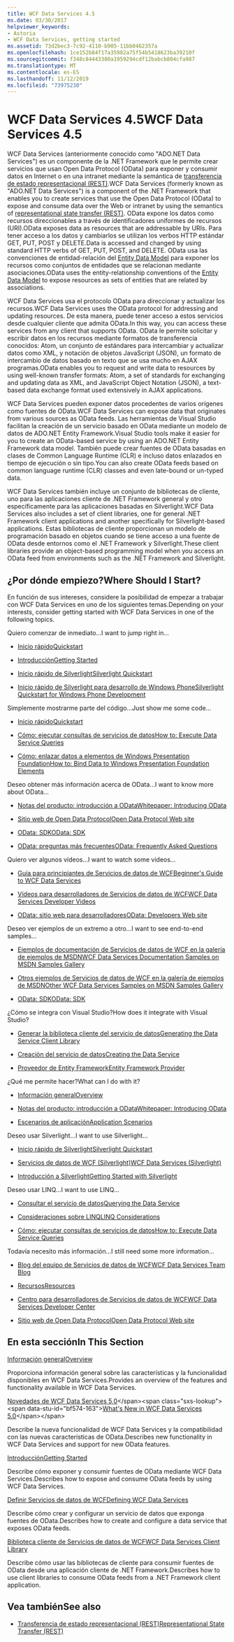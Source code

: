 ```yaml
---
title: WCF Data Services 4.5
ms.date: 03/30/2017
helpviewer_keywords:
- Astoria
- WCF Data Services, getting started
ms.assetid: 73d2bec3-7c92-4110-b905-11bb0462357a
ms.openlocfilehash: 1ce152b84f17a35982a75f54b5418623ba39210f
ms.sourcegitcommit: f348c84443380a1959294cdf12babcb804cfa987
ms.translationtype: MT
ms.contentlocale: es-ES
ms.lasthandoff: 11/12/2019
ms.locfileid: "73975230"
---
```

# <a name="wcf-data-services-45"></a><span data-ttu-id="bf574-102">WCF Data Services 4.5</span><span class="sxs-lookup"><span data-stu-id="bf574-102">WCF Data Services 4.5</span></span>

<span data-ttu-id="bf574-103">WCF Data Services (anteriormente conocido como "ADO.NET Data Services") es un componente de la .NET Framework que le permite crear servicios que usan Open Data Protocol (OData) para exponer y consumir datos en Internet o en una intranet mediante la semántica de [transferencia de estado representacional (REST)](https://go.microsoft.com/fwlink/?LinkId=113919).</span><span class="sxs-lookup"><span data-stu-id="bf574-103">WCF Data Services (formerly known as "ADO.NET Data Services") is a component of the .NET Framework that enables you to create services that use the Open Data Protocol (OData) to expose and consume data over the Web or intranet by using the semantics of [representational state transfer (REST)](https://go.microsoft.com/fwlink/?LinkId=113919).</span></span> <span data-ttu-id="bf574-104">OData expone los datos como recursos direccionables a través de identificadores uniformes de recursos (URI).</span><span class="sxs-lookup"><span data-stu-id="bf574-104">OData exposes data as resources that are addressable by URIs.</span></span> <span data-ttu-id="bf574-105">Para tener acceso a los datos y cambiarlos se utilizan los verbos HTTP estándar GET, PUT, POST y DELETE.</span><span class="sxs-lookup"><span data-stu-id="bf574-105">Data is accessed and changed by using standard HTTP verbs of GET, PUT, POST, and DELETE.</span></span> <span data-ttu-id="bf574-106">OData usa las convenciones de entidad-relación del [Entity Data Model](../adonet/entity-data-model.md) para exponer los recursos como conjuntos de entidades que se relacionan mediante asociaciones.</span><span class="sxs-lookup"><span data-stu-id="bf574-106">OData uses the entity-relationship conventions of the [Entity Data Model](../adonet/entity-data-model.md) to expose resources as sets of entities that are related by associations.</span></span>

<span data-ttu-id="bf574-107">WCF Data Services usa el protocolo OData para direccionar y actualizar los recursos.</span><span class="sxs-lookup"><span data-stu-id="bf574-107">WCF Data Services uses the OData protocol for addressing and updating resources.</span></span> <span data-ttu-id="bf574-108">De esta manera, puede tener acceso a estos servicios desde cualquier cliente que admita OData.</span><span class="sxs-lookup"><span data-stu-id="bf574-108">In this way, you can access these services from any client that supports OData.</span></span> <span data-ttu-id="bf574-109">OData le permite solicitar y escribir datos en los recursos mediante formatos de transferencia conocidos: Atom, un conjunto de estándares para intercambiar y actualizar datos como XML, y notación de objetos JavaScript (JSON), un formato de intercambio de datos basado en texto que se usa mucho en AJAX programas.</span><span class="sxs-lookup"><span data-stu-id="bf574-109">OData enables you to request and write data to resources by using well-known transfer formats: Atom, a set of standards for exchanging and updating data as XML, and JavaScript Object Notation (JSON), a text-based data exchange format used extensively in AJAX applications.</span></span>

<span data-ttu-id="bf574-110">WCF Data Services pueden exponer datos procedentes de varios orígenes como fuentes de OData.</span><span class="sxs-lookup"><span data-stu-id="bf574-110">WCF Data Services can expose data that originates from various sources as OData feeds.</span></span> <span data-ttu-id="bf574-111">Las herramientas de Visual Studio facilitan la creación de un servicio basado en OData mediante un modelo de datos de ADO.NET Entity Framework.</span><span class="sxs-lookup"><span data-stu-id="bf574-111">Visual Studio tools make it easier for you to create an OData-based service by using an ADO.NET Entity Framework data model.</span></span> <span data-ttu-id="bf574-112">También puede crear fuentes de OData basadas en clases de Common Language Runtime (CLR) e incluso datos enlazados en tiempo de ejecución o sin tipo.</span><span class="sxs-lookup"><span data-stu-id="bf574-112">You can also create OData feeds based on common language runtime (CLR) classes and even late-bound or un-typed data.</span></span>

<span data-ttu-id="bf574-113">WCF Data Services también incluye un conjunto de bibliotecas de cliente, uno para las aplicaciones cliente de .NET Framework general y otro específicamente para las aplicaciones basadas en Silverlight.</span><span class="sxs-lookup"><span data-stu-id="bf574-113">WCF Data Services also includes a set of client libraries, one for general .NET Framework client applications and another specifically for Silverlight-based applications.</span></span> <span data-ttu-id="bf574-114">Estas bibliotecas de cliente proporcionan un modelo de programación basado en objetos cuando se tiene acceso a una fuente de OData desde entornos como el .NET Framework y Silverlight.</span><span class="sxs-lookup"><span data-stu-id="bf574-114">These client libraries provide an object-based programming model when you access an OData feed from environments such as the .NET Framework and Silverlight.</span></span>

## <a name="where-should-i-start"></a><span data-ttu-id="bf574-115">¿Por dónde empiezo?</span><span class="sxs-lookup"><span data-stu-id="bf574-115">Where Should I Start?</span></span>

<span data-ttu-id="bf574-116">En función de sus intereses, considere la posibilidad de empezar a trabajar con WCF Data Services en uno de los siguientes temas.</span><span class="sxs-lookup"><span data-stu-id="bf574-116">Depending on your interests, consider getting started with WCF Data Services in one of the following topics.</span></span>

<span data-ttu-id="bf574-117">Quiero comenzar de inmediato…</span><span class="sxs-lookup"><span data-stu-id="bf574-117">I want to jump right in...</span></span>

- [<span data-ttu-id="bf574-118">Inicio rápido</span><span class="sxs-lookup"><span data-stu-id="bf574-118">Quickstart</span></span>](quickstart-wcf-data-services.md)

- [<span data-ttu-id="bf574-119">Introducción</span><span class="sxs-lookup"><span data-stu-id="bf574-119">Getting Started</span></span>](getting-started-with-wcf-data-services.md)

- [<span data-ttu-id="bf574-120">Inicio rápido de Silverlight</span><span class="sxs-lookup"><span data-stu-id="bf574-120">Silverlight Quickstart</span></span>](https://go.microsoft.com/fwlink/?LinkID=192782)

- [<span data-ttu-id="bf574-121">Inicio rápido de Silverlight para desarrollo de Windows Phone</span><span class="sxs-lookup"><span data-stu-id="bf574-121">Silverlight Quickstart for Windows Phone Development</span></span>](https://go.microsoft.com/fwlink/?LinkID=214535)

<span data-ttu-id="bf574-122">Simplemente mostrarme parte del código...</span><span class="sxs-lookup"><span data-stu-id="bf574-122">Just show me some code...</span></span>

- [<span data-ttu-id="bf574-123">Inicio rápido</span><span class="sxs-lookup"><span data-stu-id="bf574-123">Quickstart</span></span>](quickstart-wcf-data-services.md)

- [<span data-ttu-id="bf574-124">Cómo: ejecutar consultas de servicios de datos</span><span class="sxs-lookup"><span data-stu-id="bf574-124">How to: Execute Data Service Queries</span></span>](how-to-execute-data-service-queries-wcf-data-services.md)

- [<span data-ttu-id="bf574-125">Cómo: enlazar datos a elementos de Windows Presentation Foundation</span><span class="sxs-lookup"><span data-stu-id="bf574-125">How to: Bind Data to Windows Presentation Foundation Elements</span></span>](bind-data-to-wpf-elements-wcf-data-services.md)

<span data-ttu-id="bf574-126">Deseo obtener más información acerca de OData...</span><span class="sxs-lookup"><span data-stu-id="bf574-126">I want to know more about OData...</span></span>

- [<span data-ttu-id="bf574-127">Notas del producto: introducción a OData</span><span class="sxs-lookup"><span data-stu-id="bf574-127">Whitepaper: Introducing OData</span></span>](https://go.microsoft.com/fwlink/?LinkId=220867)

- [<span data-ttu-id="bf574-128">Sitio web de Open Data Protocol</span><span class="sxs-lookup"><span data-stu-id="bf574-128">Open Data Protocol Web site</span></span>](https://go.microsoft.com/fwlink/?LinkID=184554)

- [<span data-ttu-id="bf574-129">OData: SDK</span><span class="sxs-lookup"><span data-stu-id="bf574-129">OData: SDK</span></span>](https://go.microsoft.com/fwlink/?LinkID=185248)

- [<span data-ttu-id="bf574-130">OData: preguntas más frecuentes</span><span class="sxs-lookup"><span data-stu-id="bf574-130">OData: Frequently Asked Questions</span></span>](https://go.microsoft.com/fwlink/?LinkId=185867)

<span data-ttu-id="bf574-131">Quiero ver algunos vídeos...</span><span class="sxs-lookup"><span data-stu-id="bf574-131">I want to watch some videos...</span></span>

- [<span data-ttu-id="bf574-132">Guía para principiantes de Servicios de datos de WCF</span><span class="sxs-lookup"><span data-stu-id="bf574-132">Beginner's Guide to WCF Data Services</span></span>](https://go.microsoft.com/fwlink/?LinkId=220864)

- [<span data-ttu-id="bf574-133">Vídeos para desarrolladores de Servicios de datos de WCF</span><span class="sxs-lookup"><span data-stu-id="bf574-133">WCF Data Services Developer Videos</span></span>](https://go.microsoft.com/fwlink/?LinkId=220861)

- [<span data-ttu-id="bf574-134">OData: sitio web para desarrolladores</span><span class="sxs-lookup"><span data-stu-id="bf574-134">OData: Developers Web site</span></span>](https://go.microsoft.com/fwlink/?LinkId=185866)

<span data-ttu-id="bf574-135">Deseo ver ejemplos de un extremo a otro...</span><span class="sxs-lookup"><span data-stu-id="bf574-135">I want to see end-to-end samples...</span></span>

- [<span data-ttu-id="bf574-136">Ejemplos de documentación de Servicios de datos de WCF en la galería de ejemplos de MSDN</span><span class="sxs-lookup"><span data-stu-id="bf574-136">WCF Data Services Documentation Samples on MSDN Samples Gallery</span></span>](https://go.microsoft.com/fwlink/?LinkID=220865)

- [<span data-ttu-id="bf574-137">Otros ejemplos de Servicios de datos de WCF en la galería de ejemplos de MSDN</span><span class="sxs-lookup"><span data-stu-id="bf574-137">Other WCF Data Services Samples on MSDN Samples Gallery</span></span>](https://go.microsoft.com/fwlink/?LinkId=220866)

- [<span data-ttu-id="bf574-138">OData: SDK</span><span class="sxs-lookup"><span data-stu-id="bf574-138">OData: SDK</span></span>](https://go.microsoft.com/fwlink/?LinkID=185248)

<span data-ttu-id="bf574-139">¿Cómo se integra con Visual Studio?</span><span class="sxs-lookup"><span data-stu-id="bf574-139">How does it integrate with Visual Studio?</span></span>

- [<span data-ttu-id="bf574-140">Generar la biblioteca cliente del servicio de datos</span><span class="sxs-lookup"><span data-stu-id="bf574-140">Generating the Data Service Client Library</span></span>](generating-the-data-service-client-library-wcf-data-services.md)

- [<span data-ttu-id="bf574-141">Creación del servicio de datos</span><span class="sxs-lookup"><span data-stu-id="bf574-141">Creating the Data Service</span></span>](creating-the-data-service.md)

- [<span data-ttu-id="bf574-142">Proveedor de Entity Framework</span><span class="sxs-lookup"><span data-stu-id="bf574-142">Entity Framework Provider</span></span>](entity-framework-provider-wcf-data-services.md)

<span data-ttu-id="bf574-143">¿Qué me permite hacer?</span><span class="sxs-lookup"><span data-stu-id="bf574-143">What can I do with it?</span></span>

- [<span data-ttu-id="bf574-144">Información general</span><span class="sxs-lookup"><span data-stu-id="bf574-144">Overview</span></span>](wcf-data-services-overview.md)

- [<span data-ttu-id="bf574-145">Notas del producto: introducción a OData</span><span class="sxs-lookup"><span data-stu-id="bf574-145">Whitepaper: Introducing OData</span></span>](https://go.microsoft.com/fwlink/?LinkId=220867)

- [<span data-ttu-id="bf574-146">Escenarios de aplicación</span><span class="sxs-lookup"><span data-stu-id="bf574-146">Application Scenarios</span></span>](application-scenarios-wcf-data-services.md)

<span data-ttu-id="bf574-147">Deseo usar Silverlight...</span><span class="sxs-lookup"><span data-stu-id="bf574-147">I want to use Silverlight...</span></span>

- [<span data-ttu-id="bf574-148">Inicio rápido de Silverlight</span><span class="sxs-lookup"><span data-stu-id="bf574-148">Silverlight Quickstart</span></span>](https://go.microsoft.com/fwlink/?LinkID=192782)

- [<span data-ttu-id="bf574-149">Servicios de datos de WCF (Silverlight)</span><span class="sxs-lookup"><span data-stu-id="bf574-149">WCF Data Services (Silverlight)</span></span>](https://go.microsoft.com/fwlink/?LinkID=143149)

- [<span data-ttu-id="bf574-150">Introducción a Silverlight</span><span class="sxs-lookup"><span data-stu-id="bf574-150">Getting Started with Silverlight</span></span>](https://go.microsoft.com/fwlink/?LinkId=148366)

<span data-ttu-id="bf574-151">Deseo usar LINQ...</span><span class="sxs-lookup"><span data-stu-id="bf574-151">I want to use LINQ...</span></span>

- [<span data-ttu-id="bf574-152">Consultar el servicio de datos</span><span class="sxs-lookup"><span data-stu-id="bf574-152">Querying the Data Service</span></span>](querying-the-data-service-wcf-data-services.md)

- [<span data-ttu-id="bf574-153">Consideraciones sobre LINQ</span><span class="sxs-lookup"><span data-stu-id="bf574-153">LINQ Considerations</span></span>](linq-considerations-wcf-data-services.md)

- [<span data-ttu-id="bf574-154">Cómo: ejecutar consultas de servicios de datos</span><span class="sxs-lookup"><span data-stu-id="bf574-154">How to: Execute Data Service Queries</span></span>](how-to-execute-data-service-queries-wcf-data-services.md)

<span data-ttu-id="bf574-155">Todavía necesito más información...</span><span class="sxs-lookup"><span data-stu-id="bf574-155">I still need some more information...</span></span>

- [<span data-ttu-id="bf574-156">Blog del equipo de Servicios de datos de WCF</span><span class="sxs-lookup"><span data-stu-id="bf574-156">WCF Data Services Team Blog</span></span>](https://go.microsoft.com/fwlink/?LinkID=150511)

- [<span data-ttu-id="bf574-157">Recursos</span><span class="sxs-lookup"><span data-stu-id="bf574-157">Resources</span></span>](wcf-data-services-resources.md)

- [<span data-ttu-id="bf574-158">Centro para desarrolladores de Servicios de datos de WCF</span><span class="sxs-lookup"><span data-stu-id="bf574-158">WCF Data Services Developer Center</span></span>](https://go.microsoft.com/fwlink/?LinkId=220868)

- [<span data-ttu-id="bf574-159">Sitio web de Open Data Protocol</span><span class="sxs-lookup"><span data-stu-id="bf574-159">Open Data Protocol Web site</span></span>](https://go.microsoft.com/fwlink/?LinkID=184554)

## <a name="in-this-section"></a><span data-ttu-id="bf574-160">En esta sección</span><span class="sxs-lookup"><span data-stu-id="bf574-160">In This Section</span></span>

[<span data-ttu-id="bf574-161">Información general</span><span class="sxs-lookup"><span data-stu-id="bf574-161">Overview</span></span>](wcf-data-services-overview.md)

<span data-ttu-id="bf574-162">Proporciona información general sobre las características y la funcionalidad disponibles en WCF Data Services.</span><span class="sxs-lookup"><span data-stu-id="bf574-162">Provides an overview of the features and functionality available in WCF Data Services.</span></span>

<span data-ttu-id="bf574-163">[Novedades de WCF Data Services 5,0](https://docs.microsoft.com/previous-versions/dotnet/wcf-data-services/ee373845(v=vs.103))</span><span class="sxs-lookup"><span data-stu-id="bf574-163">[What's New in WCF Data Services 5.0](https://docs.microsoft.com/previous-versions/dotnet/wcf-data-services/ee373845(v=vs.103))</span></span>

<span data-ttu-id="bf574-164">Describe la nueva funcionalidad de WCF Data Services y la compatibilidad con las nuevas características de OData.</span><span class="sxs-lookup"><span data-stu-id="bf574-164">Describes new functionality in WCF Data Services and support for new OData features.</span></span>

[<span data-ttu-id="bf574-165">Introducción</span><span class="sxs-lookup"><span data-stu-id="bf574-165">Getting Started</span></span>](getting-started-with-wcf-data-services.md)

<span data-ttu-id="bf574-166">Describe cómo exponer y consumir fuentes de OData mediante WCF Data Services.</span><span class="sxs-lookup"><span data-stu-id="bf574-166">Describes how to expose and consume OData feeds by using WCF Data Services.</span></span>

[<span data-ttu-id="bf574-167">Definir Servicios de datos de WCF</span><span class="sxs-lookup"><span data-stu-id="bf574-167">Defining WCF Data Services</span></span>](defining-wcf-data-services.md)

<span data-ttu-id="bf574-168">Describe cómo crear y configurar un servicio de datos que exponga fuentes de OData.</span><span class="sxs-lookup"><span data-stu-id="bf574-168">Describes how to create and configure a data service that exposes OData feeds.</span></span>

[<span data-ttu-id="bf574-169">Biblioteca cliente de Servicios de datos de WCF</span><span class="sxs-lookup"><span data-stu-id="bf574-169">WCF Data Services Client Library</span></span>](wcf-data-services-client-library.md)

<span data-ttu-id="bf574-170">Describe cómo usar las bibliotecas de cliente para consumir fuentes de OData desde una aplicación cliente de .NET Framework.</span><span class="sxs-lookup"><span data-stu-id="bf574-170">Describes how to use client libraries to consume OData feeds from a .NET Framework client application.</span></span>

## <a name="see-also"></a><span data-ttu-id="bf574-171">Vea también</span><span class="sxs-lookup"><span data-stu-id="bf574-171">See also</span></span>

- [<span data-ttu-id="bf574-172">Transferencia de estado representacional (REST)</span><span class="sxs-lookup"><span data-stu-id="bf574-172">Representational State Transfer (REST)</span></span>](https://go.microsoft.com/fwlink/?LinkId=113919)
